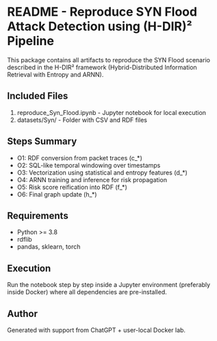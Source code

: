 README - Reproduce SYN Flood Attack Detection using (H-DIR)² Pipeline
======================================================================

This package contains all artifacts to reproduce the SYN Flood scenario
described in the H-DIR² framework (Hybrid-Distributed Information Retrieval
with Entropy and ARNN).

Included Files
--------------

1. reproduce_Syn_Flood.ipynb    - Jupyter notebook for local execution
2. datasets/Syn/                - Folder with CSV and RDF files

Steps Summary
-------------

- O1: RDF conversion from packet traces (c_*)
- O2: SQL-like temporal windowing over timestamps
- O3: Vectorization using statistical and entropy features (d_*)
- O4: ARNN training and inference for risk propagation
- O5: Risk score reification into RDF (f_*)
- O6: Final graph update (h_*)

Requirements
------------

- Python >= 3.8
- rdflib
- pandas, sklearn, torch

Execution
---------

Run the notebook step by step inside a Jupyter environment
(preferably inside Docker) where all dependencies are pre-installed.

Author
------

Generated with support from ChatGPT + user-local Docker lab.
